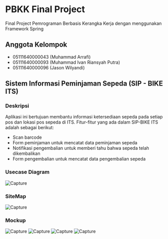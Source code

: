 # PBKK Final Project

Final Project Pemrograman Berbasis Kerangka Kerja dengan menggunakan Framework Spring


## Anggota Kelompok
- 05111640000043 (Muhammad Arrafi)
- 05111640000093 (Muhammad Ivan Riansyah Putra)
- 05111640000096 (Jason Wilyandi)

## Sistem Informasi Peminjaman Sepeda (SIP - BIKE ITS)

### Deskripsi
Aplikasi ini bertujuan membantu informasi ketersediaan sepeda pada setiap pos dan lokasi pos sepeda di ITS. Fitur-fitur yang ada dalam SIP-BIKE ITS adalah sebagai berikut:
- Scan barcode
- Form peminjaman untuk mencatat data peminjaman sepeda
- Notifikasi pengembalian untuk memberi tahu bahwa sepeda telah dikembalikan
- Form pengembalian untuk mencatat data pengembalian sepeda

### Usecase Diagram 
![Capture](https://github.com/jwilyandi19/PBKK_FinalProject/tree/master/ScreenShot/Usecase.jpg)

### SiteMap
![Capture](https://github.com/jwilyandi19/PBKK_FinalProject/tree/master/readme/SiteMap.png)

### Mockup
![Capture](https://github.com/jwilyandi19/PBKK_FinalProject/tree/master/ScreenShot/login.png)
![Capture](https://github.com/jwilyandi19/PBKK_FinalProject/tree/master/ScreenShot/home-denah.png)
![Capture](https://github.com/jwilyandi19/PBKK_FinalProject/tree/master/ScreenShot/home-tentang.png)
![Capture](https://github.com/jwilyandi19/PBKK_FinalProject/tree/master/ScreenShot/register.png)

